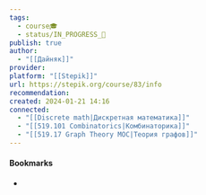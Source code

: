 ```yaml
---
tags:
  - course🎓
  - status/IN_PROGRESS_🌿
publish: true
author:
  - "[[Дайняк]]"
provider: 
platform: "[[Stepik]]"
url: https://stepik.org/course/83/info
recommendation: 
created: 2024-01-21 14:16
connected:
  - "[[Discrete math|Дискретная математика]]"
  - "[[519.101 Combinatorics|Комбинаторика]]"
  - "[[519.17 Graph Theory MOC|Теория графов]]"
---
```





#### Bookmarks
- 

